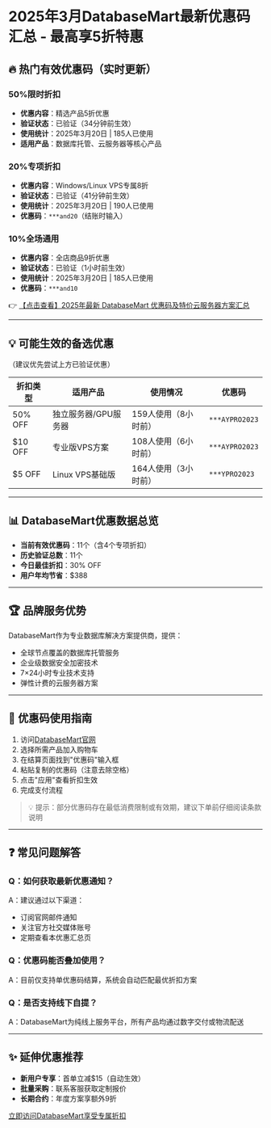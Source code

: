 # 2025年3月DatabaseMart最新优惠码汇总 - 最高享5折特惠

## 🔥 热门有效优惠码（实时更新）

### 50%限时折扣
- **优惠内容**：精选产品5折优惠  
- **验证状态**：已验证（34分钟前生效）  
- **使用统计**：2025年3月20日 | 185人已使用  
- **适用产品**：数据库托管、云服务器等核心产品  

### 20%专项折扣
- **优惠内容**：Windows/Linux VPS专属8折  
- **验证状态**：已验证（41分钟前生效）  
- **使用统计**：2025年3月20日 | 190人已使用  
- **优惠码**：`***and20`（结账时输入）

### 10%全场通用
- **优惠内容**：全店商品9折优惠  
- **验证状态**：已验证（1小时前生效）  
- **使用统计**：2025年3月20日 | 185人已使用  
- **优惠码**：`***and10`

👉 [【点击查看】2025年最新 DatabaseMart 优惠码及特价云服务器方案汇总](https://bit.ly/DatabaseMart)

---

## 💡 可能生效的备选优惠
（建议优先尝试上方已验证优惠）

| 折扣类型 | 适用产品                | 使用情况               | 优惠码           |
|----------|-------------------------|------------------------|------------------|
| 50% OFF  | 独立服务器/GPU服务器   | 159人使用（8小时前）   | `***AYPRO2023`  |
| $10 OFF  | 专业版VPS方案          | 108人使用（6小时前）   | `***AYPRO2023`  |
| $5 OFF   | Linux VPS基础版        | 164人使用（3小时前）   | `***YPRO2023`   |

---

## 📊 DatabaseMart优惠数据总览
- **当前有效优惠码**：11个（含4个专项折扣）  
- **历史验证总数**：11个  
- **今日最佳折扣**：30% OFF  
- **用户年均节省**：$388  

---

## 🏆 品牌服务优势
DatabaseMart作为专业数据库解决方案提供商，提供：
- 全球节点覆盖的数据库托管服务
- 企业级数据安全加密技术
- 7×24小时专业技术支持
- 弹性计费的云服务器方案

---

## 🛒 优惠码使用指南
1. 访问[DatabaseMart官网](https://bit.ly/DatabaseMart)  
2. 选择所需产品加入购物车  
3. 在结算页面找到"优惠码"输入框  
4. 粘贴复制的优惠码（注意去除空格）  
5. 点击"应用"查看折扣生效  
6. 完成支付流程  

> 💡 提示：部分优惠码存在最低消费限制或有效期，建议下单前仔细阅读条款说明

---

## ❓ 常见问题解答

### Q：如何获取最新优惠通知？
A：建议通过以下渠道：
- 订阅官网邮件通知
- 关注官方社交媒体账号
- 定期查看本优惠汇总页

### Q：优惠码能否叠加使用？
A：目前仅支持单优惠码结算，系统会自动匹配最优折扣方案

### Q：是否支持线下自提？
A：DatabaseMart为纯线上服务平台，所有产品均通过数字交付或物流配送

---

## ✨ 延伸优惠推荐
- **新用户专享**：首单立减$15（自动生效）  
- **批量采购**：联系客服获取定制报价  
- **长期合约**：年度方案享额外9折  

[立即访问DatabaseMart享受专属折扣](https://bit.ly/DatabaseMart)
